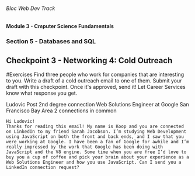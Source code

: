 ###### Bloc Web Dev Track
#### Module 3 - Cmputer Science Fundamentals
### Section 5 - Databases and SQL
## Checkpoint 3 - Networking 4: Cold Outreach

#Exercises
Find three people who work for companies that are interesting to you. Write a draft of a cold outreach email to one of them. Submit your draft with this checkpoint. Once it's approved, send it! Let Career Services know what response you get.

Ludovic Post  2nd degree connection
Web Solutions Engineer at Google
San Francisco Bay Area
2 connections in common

```
Hi Ludovic!
Thanks for reading this email! My name is Koop and you are connected on LinkedIn to my friend Sarah Jacobson. I’m studying Web Development using JavaScript on both the front and back ends, and I saw that you were working at Google. I have been a fan of Google for awhile and I’m really impressed by the work that Google has been doing with JavaScript and the V8 engine. Some time when you are free I’d love to buy you a cup of coffee and pick your brain about your experience as a Web Solutions Engineer and how you use JavaScript. Can I send you a LinkedIn connection request?
```
